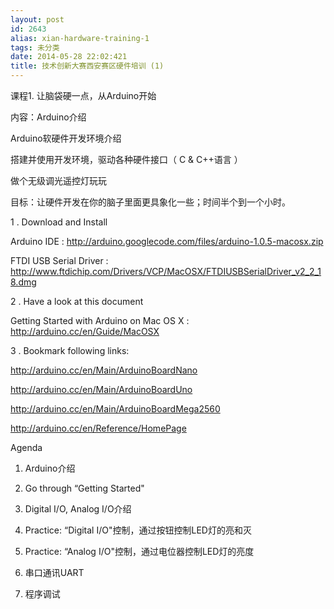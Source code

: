 ```yaml
---
layout: post
id: 2643
alias: xian-hardware-training-1
tags: 未分类
date: 2014-05-28 22:02:421
title: 技术创新大赛西安赛区硬件培训 (1)
---
```


课程1. 让脑袋硬一点，从Arduino开始

内容：Arduino介绍

Arduino软硬件开发环境介绍

搭建并使用开发环境，驱动各种硬件接口（ C &#038; C++语言 ）

做个无级调光遥控灯玩玩

目标：让硬件开发在你的脑子里面更具象化一些；时间半个到一个小时。

1 . Download and Install

Arduino IDE : http://arduino.googlecode.com/files/arduino-1.0.5-macosx.zip

FTDI USB Serial Driver : http://www.ftdichip.com/Drivers/VCP/MacOSX/FTDIUSBSerialDriver_v2_2_18.dmg

2 . Have a look at this document

Getting Started with Arduino on Mac OS X : http://arduino.cc/en/Guide/MacOSX

3 . Bookmark following links:

http://arduino.cc/en/Main/ArduinoBoardNano

http://arduino.cc/en/Main/ArduinoBoardUno

http://arduino.cc/en/Main/ArduinoBoardMega2560

http://arduino.cc/en/Reference/HomePage

Agenda

1. Arduino介绍

2. Go through &#8220;Getting Started"

3. Digital I/O, Analog I/O介绍

3. Practice: &#8220;Digital I/O"控制，通过按钮控制LED灯的亮和灭

4. Practice: &#8220;Analog I/O"控制，通过电位器控制LED灯的亮度

5. 串口通讯UART

6. 程序调试
